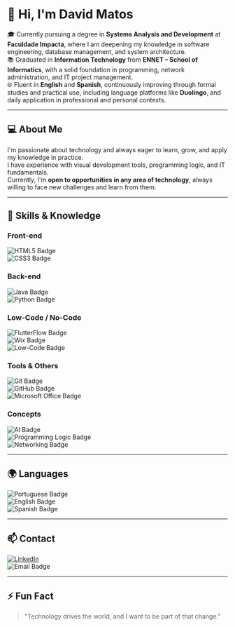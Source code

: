 # 👋 Hi, I'm David Matos

🎓 Currently pursuing a degree in **Systems Analysis and Development** at **Faculdade Impacta**, where I am deepening my knowledge in software engineering, database management, and system architecture.  
📚 Graduated in **Information Technology** from **ENNET – School of Informatics**, with a solid foundation in programming, network administration, and IT project management.  
🌐 Fluent in **English** and **Spanish**, continuously improving through formal studies and practical use, including language platforms like **Duolingo**, and daily application in professional and personal contexts.

---

## 💻 About Me

I'm passionate about technology and always eager to learn, grow, and apply my knowledge in practice.  
I have experience with visual development tools, programming logic, and IT fundamentals.  
Currently, I'm **open to opportunities in any area of technology**, always willing to face new challenges and learn from them.

---

## 🚀 Skills & Knowledge

### Front-end  
![HTML5 Badge](https://img.shields.io/badge/HTML5-orange?style=for-the-badge&logo=html5&logoColor=white)  
![CSS3 Badge](https://img.shields.io/badge/CSS3-blue?style=for-the-badge&logo=css3)  

### Back-end  
![Java Badge](https://img.shields.io/badge/Java-orange?style=for-the-badge&logo=java&logoColor=white)  
![Python Badge](https://img.shields.io/badge/Python-yellow?style=for-the-badge&logo=python&logoColor=blue)  

### Low-Code / No-Code  
![FlutterFlow Badge](https://img.shields.io/badge/FlutterFlow-blue?style=for-the-badge&logo=flutter)  
![Wix Badge](https://img.shields.io/badge/Wix-black?style=for-the-badge&logo=wix)  
![Low-Code Badge](https://img.shields.io/badge/Low_Code-No_Code-blueviolet?style=for-the-badge)  

### Tools & Others  
![Git Badge](https://img.shields.io/badge/Git-red?style=for-the-badge&logo=git&logoColor=white)  
![GitHub Badge](https://img.shields.io/badge/GitHub-black?style=for-the-badge&logo=github)  
![Microsoft Office Badge](https://img.shields.io/badge/Microsoft_Office-orange?style=for-the-badge&logo=microsoft-office&logoColor=white)  

### Concepts  
![AI Badge](https://img.shields.io/badge/Artificial_Intelligence-lightgrey?style=for-the-badge&logo=opencv)  
![Programming Logic Badge](https://img.shields.io/badge/Programming_Logic-lightblue?style=for-the-badge)  
![Networking Badge](https://img.shields.io/badge/Networking-Fundamentals-blueviolet?style=for-the-badge)  

---

## 🌍 Languages

![Portuguese Badge](https://img.shields.io/badge/Portuguese-native-brightgreen?style=for-the-badge&logo=none)  
![English Badge](https://img.shields.io/badge/English-fluent-blue?style=for-the-badge&logo=none)  
![Spanish Badge](https://img.shields.io/badge/Spanish-fluent-red?style=for-the-badge&logo=none)  

---

## 📫 Contact

[![LinkedIn](https://img.shields.io/badge/LinkedIn-blue?style=for-the-badge&logo=linkedin&logoColor=white)](https://www.linkedin.com/in/david-matos-b01834338/)  
![Email Badge](https://img.shields.io/badge/Email-davids.matos%40outlook.com-cyan?style=for-the-badge&logo=gmail&logoColor=white)  

---

## ⚡ Fun Fact

> "Technology drives the world, and I want to be part of that change."
